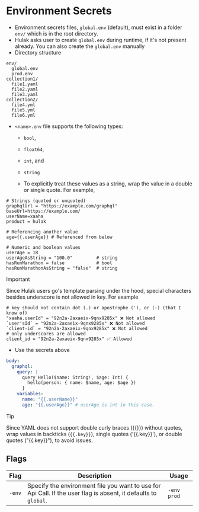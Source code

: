 # Environment Secrets

- Environment secrets files, `global.env` (default), must exist in a folder `env/` which is in the root directory.
- Hulak asks user to create `global.env` during runtime, if it's not present already. You can also create the `global.env` manually
- Directory structure

```text
env/
  global.env
  prod.env
collection1/
  file1.yaml
  file2.yaml
  file3.yaml
collection2/
  file4.yml
  file5.yml
  file6.yml
```

- `<name>.env` file supports the following types:

  - `bool`,
  - `float64`,
  - `int`, and
  - `string`

  - To explicitly treat these values as a string, wrap the value in a double or single quote. For example,

```env
# Strings (quoted or unquoted)
graphqlUrl = "https://example.com/graphql"
baseUrl=https://example.com/
userName=xaaha
product = hulak

# Referencing another value
age={{.userAge}} # Referenced from below

# Numeric and boolean values
userAge = 18
userAgeAsString = "100.0"         # string
hasRunMarathon = false            # bool
hasRunMarathonAsString = "false"  # string
```

> [!Important]
> Since Hulak users go's template parsing under the hood, special characters besides underscore is not allowed in key.
> For example
>
> ```env
> # key should not contain dot (.) or apostrophe ('), or (-) (that I know of)
> "xaaha.userId" = "92n2a-2axaeix-9qnx9285x" ❌ Not allowed
> `user'sId` = "92n2a-2axaeix-9qnx9285x" ❌ Not allowed
> `client-id` = "92n2a-2axaeix-9qnx9285x" ❌ Not allowed
> # only underscores are allowed
> client_id = "92n2a-2axaeix-9qnx9285x" ✅ Allowed
> ```

- Use the secrets above

```yaml
body:
  graphql:
    query: |
      query Hello($name: String!, $age: Int) {
        hello(person: { name: $name, age: $age })
      }
    variables:
      name: "{{.userName}}"
      age: "{{.userAge}}" # userAge is int in this case.
```

> [!Tip]
> Since YAML does not support double curly braces ({{}}) without quotes, wrap values in backticks (`{{.key}}`), single quotes ('{{.key}}'), or double quotes ("{{.key}}"), to avoid issues.

## Flags

| Flag   | Description                                                                                                     | Usage       |
| ------ | --------------------------------------------------------------------------------------------------------------- | ----------- |
| `-env` | Specify the environment file you want to use for Api Call. If the user flag is absent, it defaults to `global`. | `-env prod` |
